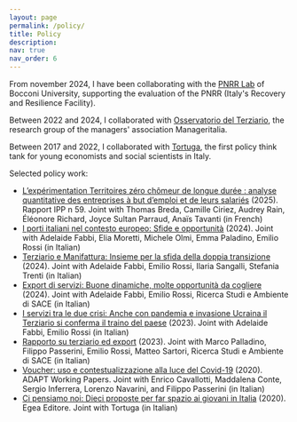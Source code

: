 ```yaml
---
layout: page
permalink: /policy/
title: Policy
description: 
nav: true
nav_order: 6
---
```


From november 2024, I have been collaborating with the <a href='https://www.sdabocconi.it/it/faculty-ricerche/ricerca/new-value-knowledge-platform/pnrr-lab'>PNRR Lab</a> of Bocconi University, supporting the evaluation of the PNRR (Italy's Recovery and Resilience Facility).

Between 2022 and 2024, I collaborated with <a href='https://www.manageritalia.it/osservatorio-del-terziario/'>Osservatorio del Terziario</a>, the research group of the managers' association Manageritalia.

Between 2017 and 2022, I collaborated with <a href='https://www.tortuga-econ.it/'>Tortuga</a>, the first policy think tank for young economists and social scientists in Italy.

Selected policy work:

<ul>
  <li> <a href='https://www.ipp.eu/publication/lexperimentation-territoires-zero-chomeur-de-longue-duree-analyse-quantitative-des-entreprises-a-but-demploi-et-de-leurs-salaries/'>L’expérimentation Territoires zéro chômeur de longue durée : analyse quantitative des entreprises à but d’emploi et de leurs salariés</a> (2025). Rapport IPP n 59. Joint with Thomas Breda, Camille Ciriez, Audrey Rain, Éléonore Richard, Joyce Sultan Parraud, Anaïs Tavanti (in French) </li>
  <li> <a href='https://7ef66826.delivery.rocketcdn.me/wp-content/uploads/2024/03/Osservatorio-Terziario-Manageritalia-Report-Terziario-e-Manifattura-marzo-2024.pdf'>I porti italiani nel contesto europeo: Sfide e opportunità</a> (2024). Joint with Adelaide Fabbi, Elia Moretti, Michele Olmi, Emma Paladino, Emilio Rossi (in Italian) </li>
  <li> <a href='https://7ef66826.delivery.rocketcdn.me/wp-content/uploads/2024/03/Osservatorio-Terziario-Manageritalia-Report-Terziario-e-Manifattura-marzo-2024.pdf'>Terziario e Manifattura: Insieme per la sfida della doppia transizione</a> (2024). Joint with Adelaide Fabbi, Emilio Rossi, Ilaria Sangalli, Stefania Trenti (in Italian) </li>
  <li> <a href='https://7ef66826.delivery.rocketcdn.me/wp-content/uploads/2024/02/Osservatorio-del-Terziario-Manageritalia-report-trimestrale-febbraio-2024.pdf'>Export di servizi: Buone dinamiche, molte opportunità da cogliere</a> (2024). Joint with Adelaide Fabbi, Emilio Rossi, Ricerca Studi e Ambiente di SACE (in Italian) </li>
  <li> <a href='https://7ef66826.delivery.rocketcdn.me/wp-content/uploads/2024/02/Osservatorio-terziario-Manageritalia-Report-trimestrale-ottobre-2023.pdf'>I servizi tra le due crisi: Anche con pandemia e invasione Ucraina il Terziario si conferma il traino del paese</a> (2023). Joint with Adelaide Fabbi, Emilio Rossi (in Italian) </li>
  <li> <a href='https://7ef66826.delivery.rocketcdn.me/wp-content/uploads/2024/01/osservatorio-terziario-manageritalia-report-trimestrale-gennaio-2023.pdf'>Rapporto su terziario ed export</a> (2023). Joint with Marco Palladino, Filippo Passerini, Emilio Rossi, Matteo Sartori, Ricerca Studi e Ambiente di SACE (in Italian) </li>
   <li> <a href='https://www.adaptuniversitypress.it/prodotto/voucher-uso-e-contestualizzazione-alla-luce-del-covid-19/'>Voucher: uso e contestualizzazione alla luce del Covid-19</a>  (2020). ADAPT Working Papers. Joint with Enrico Cavallotti, Maddalena Conte, Sergio Inferrera, Lorenzo Navarini, and Filippo Passerini (in Italian) </li>
  <li> <a href='https://www.egeaeditore.it/ita/prodotti/sociologia/ci-pensiamo-noi.aspx'>Ci pensiamo noi: Dieci proposte per far spazio ai giovani in Italia</a>  (2020). Egea Editore. Joint with Tortuga (in Italian) </li>
</ul>
